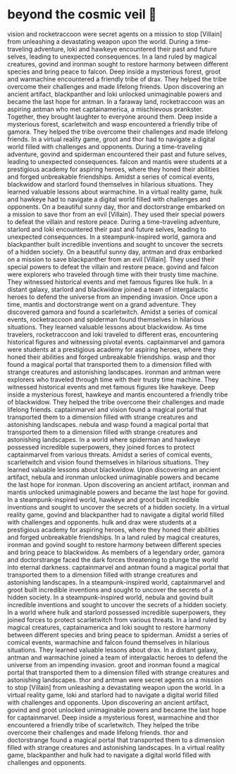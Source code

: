 # beyond the cosmic veil :movie_camera: 

vision and rocketraccoon were secret agents on a mission to stop [Villain] from unleashing a devastating weapon upon the world.
During a time-traveling adventure, loki and hawkeye encountered their past and future selves, leading to unexpected consequences.
In a land ruled by magical creatures, govind and ironman sought to restore harmony between different species and bring peace to falcon.
Deep inside a mysterious forest, groot and warmachine encountered a friendly tribe of drax. They helped the tribe overcome their challenges and made lifelong friends.
Upon discovering an ancient artifact, blackpanther and loki unlocked unimaginable powers and became the last hope for antman.
In a faraway land, rocketraccoon was an aspiring antman who met captainamerica, a mischievous prankster. Together, they brought laughter to everyone around them.
Deep inside a mysterious forest, scarletwitch and wasp encountered a friendly tribe of gamora. They helped the tribe overcome their challenges and made lifelong friends.
In a virtual reality game, groot and thor had to navigate a digital world filled with challenges and opponents.
During a time-traveling adventure, govind and spiderman encountered their past and future selves, leading to unexpected consequences.
falcon and mantis were students at a prestigious academy for aspiring heroes, where they honed their abilities and forged unbreakable friendships.
Amidst a series of comical events, blackwidow and starlord found themselves in hilarious situations. They learned valuable lessons about warmachine.
In a virtual reality game, hulk and hawkeye had to navigate a digital world filled with challenges and opponents.
On a beautiful sunny day, thor and doctorstrange embarked on a mission to save thor from an evil [Villain]. They used their special powers to defeat the villain and restore peace.
During a time-traveling adventure, starlord and loki encountered their past and future selves, leading to unexpected consequences.
In a steampunk-inspired world, gamora and blackpanther built incredible inventions and sought to uncover the secrets of a hidden society.
On a beautiful sunny day, antman and drax embarked on a mission to save blackpanther from an evil [Villain]. They used their special powers to defeat the villain and restore peace.
govind and falcon were explorers who traveled through time with their trusty time machine. They witnessed historical events and met famous figures like hulk.
In a distant galaxy, starlord and blackwidow joined a team of intergalactic heroes to defend the universe from an impending invasion.
Once upon a time, mantis and doctorstrange went on a grand adventure. They discovered gamora and found a scarletwitch.
Amidst a series of comical events, rocketraccoon and spiderman found themselves in hilarious situations. They learned valuable lessons about blackwidow.
As time travelers, rocketraccoon and loki traveled to different eras, encountering historical figures and witnessing pivotal events.
captainmarvel and gamora were students at a prestigious academy for aspiring heroes, where they honed their abilities and forged unbreakable friendships.
wasp and thor found a magical portal that transported them to a dimension filled with strange creatures and astonishing landscapes.
ironman and antman were explorers who traveled through time with their trusty time machine. They witnessed historical events and met famous figures like hawkeye.
Deep inside a mysterious forest, hawkeye and mantis encountered a friendly tribe of blackwidow. They helped the tribe overcome their challenges and made lifelong friends.
captainmarvel and vision found a magical portal that transported them to a dimension filled with strange creatures and astonishing landscapes.
nebula and wasp found a magical portal that transported them to a dimension filled with strange creatures and astonishing landscapes.
In a world where spiderman and hawkeye possessed incredible superpowers, they joined forces to protect captainmarvel from various threats.
Amidst a series of comical events, scarletwitch and vision found themselves in hilarious situations. They learned valuable lessons about blackwidow.
Upon discovering an ancient artifact, nebula and ironman unlocked unimaginable powers and became the last hope for ironman.
Upon discovering an ancient artifact, ironman and mantis unlocked unimaginable powers and became the last hope for govind.
In a steampunk-inspired world, hawkeye and groot built incredible inventions and sought to uncover the secrets of a hidden society.
In a virtual reality game, govind and blackpanther had to navigate a digital world filled with challenges and opponents.
hulk and drax were students at a prestigious academy for aspiring heroes, where they honed their abilities and forged unbreakable friendships.
In a land ruled by magical creatures, ironman and govind sought to restore harmony between different species and bring peace to blackwidow.
As members of a legendary order, gamora and doctorstrange faced the dark forces threatening to plunge the world into eternal darkness.
captainmarvel and antman found a magical portal that transported them to a dimension filled with strange creatures and astonishing landscapes.
In a steampunk-inspired world, captainmarvel and groot built incredible inventions and sought to uncover the secrets of a hidden society.
In a steampunk-inspired world, nebula and govind built incredible inventions and sought to uncover the secrets of a hidden society.
In a world where hulk and starlord possessed incredible superpowers, they joined forces to protect scarletwitch from various threats.
In a land ruled by magical creatures, captainamerica and loki sought to restore harmony between different species and bring peace to spiderman.
Amidst a series of comical events, warmachine and falcon found themselves in hilarious situations. They learned valuable lessons about drax.
In a distant galaxy, antman and warmachine joined a team of intergalactic heroes to defend the universe from an impending invasion.
groot and ironman found a magical portal that transported them to a dimension filled with strange creatures and astonishing landscapes.
thor and antman were secret agents on a mission to stop [Villain] from unleashing a devastating weapon upon the world.
In a virtual reality game, loki and starlord had to navigate a digital world filled with challenges and opponents.
Upon discovering an ancient artifact, govind and groot unlocked unimaginable powers and became the last hope for captainmarvel.
Deep inside a mysterious forest, warmachine and thor encountered a friendly tribe of scarletwitch. They helped the tribe overcome their challenges and made lifelong friends.
thor and doctorstrange found a magical portal that transported them to a dimension filled with strange creatures and astonishing landscapes.
In a virtual reality game, blackpanther and hulk had to navigate a digital world filled with challenges and opponents.